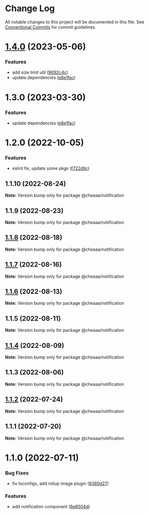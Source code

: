 # Change Log

All notable changes to this project will be documented in this file.
See [Conventional Commits](https://conventionalcommits.org) for commit guidelines.

# [1.4.0](https://github.com/SergeyBondar93/liba/compare/@cheaaa/notification@1.3.0...@cheaaa/notification@1.4.0) (2023-05-06)


### Features

* add size limit util ([9692c4c](https://github.com/SergeyBondar93/liba/commit/9692c4cf6de4a8a8795c1a0df5c6642e6e180c13))
* update dependencies ([e8e1fac](https://github.com/SergeyBondar93/liba/commit/e8e1fac7a255d1524324ae2731accc13c51f0a16))





# 1.3.0 (2023-03-30)


### Features

* update dependencies ([e8e1fac](https://github.com/SergeyBondar93/liba/commit/e8e1fac7a255d1524324ae2731accc13c51f0a16))





# 1.2.0 (2022-10-05)


### Features

* eslint fix, update some pkgs ([f722d9c](https://github.com/SergeyBondar93/liba/commit/f722d9c5101b678eb332da44dba85bb9a011cc11))





## 1.1.10 (2022-08-24)

**Note:** Version bump only for package @cheaaa/notification





## 1.1.9 (2022-08-23)

**Note:** Version bump only for package @cheaaa/notification





## [1.1.8](https://github.com/SergeyBondar93/liba/compare/@cheaaa/notification@1.1.7...@cheaaa/notification@1.1.8) (2022-08-18)

**Note:** Version bump only for package @cheaaa/notification





## [1.1.7](https://github.com/SergeyBondar93/liba/compare/@cheaaa/notification@1.1.6...@cheaaa/notification@1.1.7) (2022-08-16)

**Note:** Version bump only for package @cheaaa/notification





## [1.1.6](https://github.com/SergeyBondar93/liba/compare/@cheaaa/notification@1.1.5...@cheaaa/notification@1.1.6) (2022-08-13)

**Note:** Version bump only for package @cheaaa/notification





## 1.1.5 (2022-08-11)

**Note:** Version bump only for package @cheaaa/notification





## [1.1.4](https://github.com/SergeyBondar93/liba/compare/@cheaaa/notification@1.1.3...@cheaaa/notification@1.1.4) (2022-08-09)

**Note:** Version bump only for package @cheaaa/notification





## 1.1.3 (2022-08-06)

**Note:** Version bump only for package @cheaaa/notification





## [1.1.2](https://github.com/SergeyBondar93/liba/compare/@cheaaa/notification@1.1.1...@cheaaa/notification@1.1.2) (2022-07-24)

**Note:** Version bump only for package @cheaaa/notification





## 1.1.1 (2022-07-20)

**Note:** Version bump only for package @cheaaa/notification





# 1.1.0 (2022-07-11)


### Bug Fixes

* fix tsconfigs, add rollup image plugin ([6380d27](https://github.com/SergeyBondar93/liba/commit/6380d272ef79220e4644deeb1c1b3ac925a1658f))


### Features

* add notification component ([8e8504d](https://github.com/SergeyBondar93/liba/commit/8e8504d9e50d74cb8d672ac9150a5e8c6894caaa))
